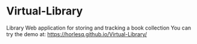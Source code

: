 # Virtual-Library
Library Web application for storing and tracking a book collection
You can try the demo at: https://horlesq.github.io/Virtual-Library/
